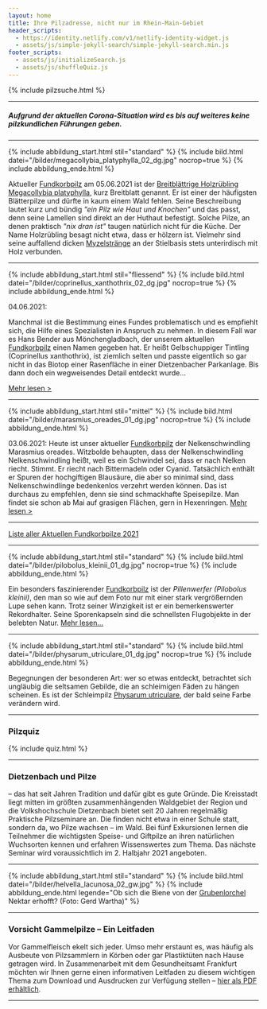 ```yaml
---
layout: home
title: Ihre Pilzadresse, nicht nur im Rhein-Main-Gebiet
header_scripts:
  - https://identity.netlify.com/v1/netlify-identity-widget.js
  - assets/js/simple-jekyll-search/simple-jekyll-search.min.js
footer_scripts:
  - assets/js/initializeSearch.js
  - assets/js/shuffleQuiz.js
---
```

{% include pilzsuche.html %}

- - -

##### Aufgrund der aktuellen Corona-Situation wird es bis auf weiteres keine pilzkundlichen Führungen geben.

- - -

{% include abbildung_start.html stil="standard" %}
{% include bild.html datei="/bilder/megacollybia_platyphylla_02_dg.jpg" nocrop=true %}
{% include abbildung_ende.html %}

Aktueller [Fundkorbpilz](AA "Glossar-") am 05.06.2021 ist der [Breitblättrige Holzrübling Megacollybia platyphylla](/pilze/megacollybia-platyphylla-breitblatt-breitblättriger-holzrübling), kurz Breitblatt genannt. Er ist einer der häufigsten Blätterpilze und dürfte in kaum einem Wald fehlen. Seine Beschreibung lautet kurz und bündig *"ein Pilz wie Haut und Knochen"* und das passt, denn seine Lamellen sind direkt an der Huthaut befestigt. Solche Pilze, an denen praktisch *"nix dran ist"* taugen natürlich nicht für die Küche. Der Name Holzrübling besagt nicht etwa, dass er hölzern ist. Vielmehr sind seine auffallend dicken [Myzelstränge](Myzel "Glossar") an der Stielbasis stets unterirdisch mit Holz verbunden.

- - -

{% include abbildung_start.html stil="fliessend" %}
{% include bild.html datei="/bilder/coprinellus_xanthothrix_02_dg.jpg" nocrop=true %}
{% include abbildung_ende.html %}

04.06.2021:

Manchmal ist die Bestimmung eines Fundes problematisch und es empfiehlt sich, die Hilfe eines Spezialisten in Anspruch zu nehmen. In diesem Fall war es Hans Bender aus Mönchengladbach, der unserem aktuellen [Fundkorbpilz](AA "Glossar-") einen Namen gegeben hat. Er heißt Gelbschuppiger Tintling (Coprinellus xanthothrix), ist ziemlich selten und passte eigentlich so gar nicht in das Biotop einer Rasenfläche in einer Dietzenbacher Parkanlage. Bis dann doch ein wegweisendes Detail entdeckt wurde... 

[Mehr lesen >](https://fundkorb.de/pilze/coprinellus-xanthothrix-gelbschuppiger-tintling) 

<div style="clear: both"></div>

- - -

{% include abbildung_start.html stil="mittel" %}
{% include bild.html datei="/bilder/marasmius_oreades_01_dg.jpg" nocrop=true %}
{% include abbildung_ende.html %}

03.06.2021: Heute ist unser aktueller [Fundkorbpilz](AA "Glossar-") der Nelkenschwindling Marasmius oreades. Witzbolde behaupten, dass der Nelkenschwindling Nelkenschwindling heißt, weil es ein Schwindel sei, dass er nach Nelken riecht. Stimmt. Er riecht nach Bittermadeln oder Cyanid. Tatsächlich enthält er Spuren der hochgiftigen Blausäure, die aber so minimal sind, dass Nelkenschwindlinge bedenkenlos verzehrt werden können. Das ist durchaus zu empfehlen, denn sie sind schmackhafte Speisepilze. Man findet sie schon ab Mai auf grasigen Flächen, gern in Hexenringen. [Mehr lesen >](/pilze/marasmius-oreades-nelkenschwindling)

- - -

[Liste aller Aktuellen Fundkorbpilze 2021](/artikel/liste-aller-aktuellen-fundkorbpilze-2021.html)

- - -

{% include abbildung_start.html stil="standard" %}
{% include bild.html datei="/bilder/pilobolus_kleinii_01_dg.jpg" nocrop=true %}
{% include abbildung_ende.html %}

Ein besonders faszinierender [Fundkorbpilz](AA "Glossar-") ist der *Pillenwerfer (Pilobolus kleinii)*, den man so wie auf dem Foto nur mit einer stark vergrößernden Lupe sehen kann. Trotz seiner Winzigkeit ist er ein bemerkenswerter Rekordhalter. Seine Sporenkapseln sind die schnellsten Flugobjekte in der belebten Natur. [Mehr lesen...](/pilze/pilobolus-kleinii-pillenwerfer)

- - -

{% include abbildung_start.html stil="standard" %}
{% include bild.html datei="/bilder/physarum_utriculare_01_dg.jpg" nocrop=true %}
{% include abbildung_ende.html %}

Begegnungen der besonderen Art: wer so etwas entdeckt, betrachtet sich ungläubig die seltsamen Gebilde, die an schleimigen Fäden zu hängen scheinen. Es ist der Schleimpilz [Physarum utriculare](/pilze/physarum-utriculare-fadenfruchtschleimpilz), der bald seine Farbe verändern wird.

- - -

### Pilzquiz

{% include quiz.html %}

- - -

### Dietzenbach und Pilze

– das hat seit Jahren Tradition und dafür gibt es gute Gründe. Die Kreisstadt liegt mitten im größten zusammenhängenden Waldgebiet der Region und die Volkshochschule Dietzenbach bietet seit 20 Jahren regelmäßig Praktische Pilzseminare an. Die finden nicht etwa in einer Schule statt, sondern da, wo Pilze wachsen – im Wald. Bei fünf Exkursionen lernen die Teilnehmer die wichtigsten Speise- und Giftpilze an ihren natürlichen Wuchsorten kennen und erfahren Wissenswertes zum Thema. Das nächste Seminar wird voraussichtlich im 2. Halbjahr 2021 angeboten.

- - -

{% include abbildung_start.html stil="standard" %}
{% include bild.html datei="/bilder/helvella_lacunosa_02_gw.jpg" %}
{% include abbildung_ende.html legende="Ob sich die Biene von der <a href='/pilze/helvella-lacunosa-grubenlorchel'>Grubenlorchel</a> Nektar erhofft?  (Foto: Gerd Wartha)" %}

- - -

### Vorsicht Gammelpilze – Ein Leitfaden

Vor Gammelfleisch ekelt sich jeder. Umso mehr erstaunt es, was häufig als Ausbeute von Pilzsammlern in Körben oder gar Plastiktüten nach Hause getragen wird. In Zusammenarbeit mit dem Gesundheitsamt Frankfurt möchten wir Ihnen gerne einen informativen Leitfaden zu diesem wichtigen Thema zum Download und Ausdrucken zur Verfügung stellen – [hier als PDF erhältlich](/assets/docs/Fundkorb.de-Gammelpilze.pdf).

- - -